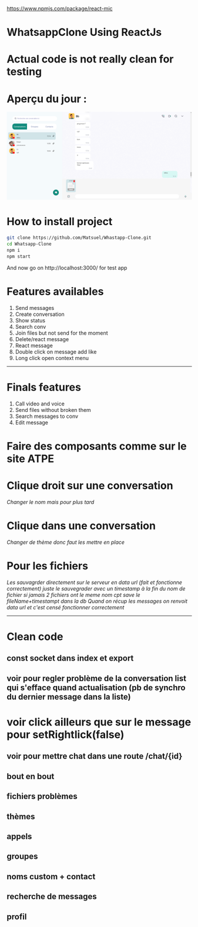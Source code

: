 https://www.npmjs.com/package/react-mic

# WhatsappClone Using ReactJs

# Actual code is not really clean for testing

# Aperçu du jour :

![Preview](./src/assets/preview.png)

# How to install project

```bash
git clone https://github.com/Matsuel/Whastapp-Clone.git
cd Whatsapp-Clone
npm i
npm start 
```

And now go on http://localhost:3000/ for test app

# Features availables

<ol>
    <li>Send messages</li>
    <li>Create conversation</li>
    <li>Show status</li>
    <li>Search conv</li>
    <li>Join files but not send for the moment</li>
    <li>Delete/react message</li>
    <li>React message</li>
    <li>Double click on message add like</li>
    <li>Long click open context menu</li>
</ol>

---

# Finals features

<ol>
    <li>Call video and voice</li>
    <li>Send files without broken them</li>
    <li>Search messages to conv</li>
    <li>Edit message</li>
</ol>

# Faire des composants comme sur le site ATPE

# Clique droit sur une conversation 
*Changer le nom mais pour plus tard*

# Clique dans une conversation

*Changer de thème donc faut les mettre en place*

# Pour les fichiers

*Les sauvagrder directement sur le serveur en data url (fait et fonctionne correctement) juste le sauvegrader avec un timestamp à la fin du nom de fichier si jamais 2 fichiers ont le meme nom cpt*
*save le fileName+timestampt dans la db*
*Quand on récup les messages on renvoit data url et c'est censé fonctionner correctement*

---

# Clean code
## const socket dans index et export
## voir pour regler problème de la conversation list qui s'efface quand actualisation (pb de synchro du dernier message dans la liste)
# voir click ailleurs que sur le message pour setRightlick(false)
## voir pour mettre chat dans une route /chat/{id}
## bout en bout
## fichiers problèmes
## thèmes
## appels
## groupes
## noms custom + contact
## recherche de messages
## profil